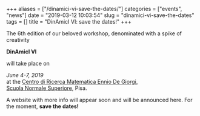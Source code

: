 +++
aliases = ["/dinamici-vi-save-the-dates/"]
categories = ["events", "news"]
date = "2019-03-12 10:03:54"
slug = "dinamici-vi-save-the-dates"
tags = []
title = "DinAmicI VI: save the dates!"
+++

The 6th edition of our beloved workshop, denominated with a spike of
creativity

**DinAmicI VI**

will take place on

*June 4-7, 2019*  
at the [Centro di Ricerca Matematica Ennio De
Giorgi,](https://crm.sns.it/)  
[Scuola Normale Superiore](https://www.sns.it/), Pisa.

A website with more info will appear soon and will be announced here.
For the moment, **save the dates!**
